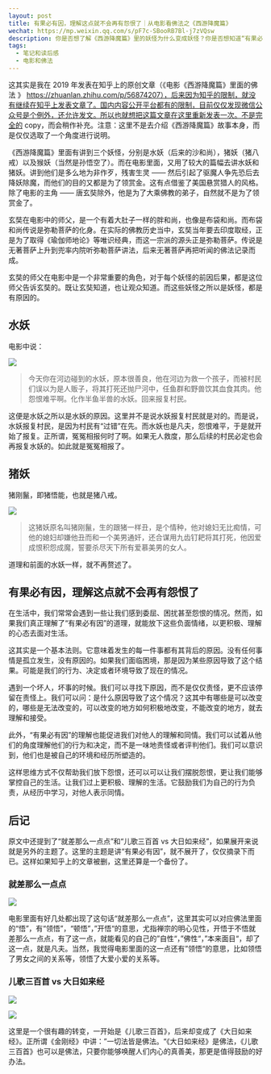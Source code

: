 ```yaml
---
layout: post
title: 有果必有因，理解这点就不会再有怨恨了｜从电影看佛法之《西游降魔篇》
wechat: https://mp.weixin.qq.com/s/pF7c-SBooRB7Bl-j7zVQsw
description: 你是否想了解《西游降魔篇》里的妖怪为什么变成妖怪？你是否想知道“有果必有因”的佛法道理如何应用于生活？你是否想看到儿歌和佛经的奇妙转换？如果你有这些兴趣，那就不要错过这篇文章
tags:
  - 笔记和读后感
  - 电影和佛法
---
```


这其实是我在 2019 年发表在知乎上的原创文章（《电影《西游降魔篇》里面的佛法
》 https://zhuanlan.zhihu.com/p/56874207），后来因为知乎的限制，就没有继续在知乎上发表文章了。国内内容公开平台都有的限制，目前仅仅发现微信公众号是个例外，还允许发文。所以也就想把这篇文章在这里重新发表一次。不是完全的 copy，而会稍作补充。注意：这里不是去介绍《西游降魔篇》故事本身，而是仅仅选取了一个角度进行说明。

《西游降魔篇》里面有讲到三个妖怪，分别是水妖（后来的沙和尚），猪妖（猪八戒）以及猴妖（当然是孙悟空了）。而在电影里面，又用了较大的篇幅去讲水妖和猪妖。讲到他们是多么地为非作歹，残害生灵 —— 然后引起了驱魔人争先恐后去降妖除魔，而他们的目的又都是为了领赏金。这有点借鉴了美国悬赏猎人的风格。除了电影的主角 —— 唐玄奘除外，他是为了大乘佛教的弟子，自然就不是为了领赏金了。

玄奘在电影中的师父，是一个有着大肚子一样的胖和尚，也像是布袋和尚。而布袋和尚传说是弥勒菩萨的化身。在实际的佛教历史当中，玄奘当年要去印度取经，正是为了取得《瑜伽师地论》等唯识经典，而这一宗派的源头正是弥勒菩萨。传说是无著菩萨上升到兜率内院听弥勒菩萨讲法，后来无著菩萨再把听闻的佛法记录而成。

玄奘的师父在电影中是一个非常重要的角色，对于每个妖怪的前因后果，都是这位师父告诉玄奘的。既让玄奘知道，也让观众知道。而这些妖怪之所以是妖怪，都是有原因的。

## 水妖

电影中说：

![](../images/2024-01-05-10-04-01.png)

> 今天你在河边碰到的水妖，原本很善良，他在河边为救一个孩子，而被村民们误以为是人贩子，将其打死还抛尸河中，任鱼群和野兽饮其血食其肉。他怨恨难平啊。化作半鱼半兽的水妖。回来报复村民。

这便是水妖之所以是水妖的原因。这里并不是说水妖报复村民就是对的。而是说，水妖报复村民，是因为村民有“过错”在先。而水妖也是凡夫，怨恨难平，于是就开始了报复。正所谓，冤冤相报何时了啊。如果无人救度，那么后续的村民必定也会再报复水妖的。如此就是冤冤相报了。

## 猪妖

猪刚鬣，即猪悟能，也就是猪八戒。

![](../images/2024-01-05-10-05-05.png)

> 这猪妖原名叫猪刚鬣，生的跟猪一样丑，是个情种，他对媳妇无比痴情，可他的媳妇却嫌他丑而和一个美男通奸，还合谋用九齿钉耙将其打死，他因爱成恨积怨成魔，誓要杀尽天下所有爱慕美男的女人。

道理和前面的水妖一样，就不再赘述了。

## 有果必有因，理解这点就不会再有怨恨了

在生活中，我们常常会遇到一些让我们感到委屈、困扰甚至怨恨的情况。然而，如果我们真正理解了“有果必有因”的道理，就能放下这些负面情绪，以更积极、理解的心态去面对生活。

这其实是一个基本法则。它意味着发生的每一件事都有其背后的原因。没有任何事情是孤立发生，没有原因的。如果我们面临困境，那是因为某些原因导致了这个结果。可能是我们的行为、决定或者环境导致了现在的情况。

遇到一个坏人，坏事的时候。我们可以寻找下原因，而不是仅仅责怪，更不应该停留在责怪上。我们可以问：是什么原因导致了这个情况？这其中有哪些是可以改变的，哪些是无法改变的，可以改变的地方如何积极地改变，不能改变的地方，就去理解和接受。

此外，“有果必有因”的理解也能促进我们对他人的理解和同情。我们可以试着从他们的角度理解他们的行为和决定，而不是一味地责怪或者评判他们。我们可以意识到，他们也是被自己的环境和经历所塑造的。

这样思维方式不仅帮助我们放下怨恨，还可以可以让我们摆脱怨恨，更让我们能够掌控自己的生活。让我们过上更积极、理解的生活。它鼓励我们为自己的行为负责，从经历中学习，对他人表示同情。

## 后记

原文中还提到了“就差那么一点点”和“儿歌三百首 vs 大日如来经”，如果展开来说就是另外的主题了。这里的主题是讲“有果必有因”，就不展开了，仅仅摘录下而已。这样如果知乎上的文章被删，这里还算是一个备份了。

### 就差那么一点点

![](../images/2024-01-05-10-18-32.png)

电影里面有好几处都出现了这句话“就差那么一点点”，这里其实可以对应佛法里面的“悟”，有“领悟”，“顿悟”，”开悟“的意思，尤指禅宗的明心见性，开悟于不悟就差那么一点点，有了这一点，就能看见的自己的”自性“，”佛性“，”本来面目“，却了这一点，就是凡夫。当然，我觉得电影里面的这一点还有”领悟“的意思，比如领悟了男女之间的关系等，领悟了大爱小爱的关系等。

### 儿歌三百首 vs 大日如来经

![](../images/2024-01-05-10-17-48.png)

![](../images/2024-01-05-10-17-56.png)

这里是一个很有趣的转变，一开始是《儿歌三百首》，后来却变成了《大日如来经》。正所谓《金刚经》中讲：”一切法皆是佛法。“《大日如来经》是佛法，《儿歌三百首》也可以是佛法，只要你能够唤醒人们内心的真善美，那更是值得鼓励的好办法。



